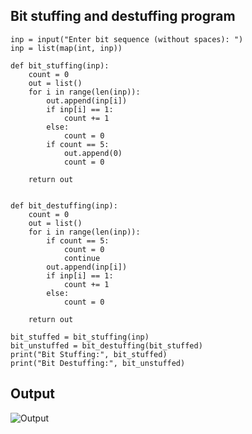 ## Bit stuffing and destuffing program
```
inp = input("Enter bit sequence (without spaces): ")
inp = list(map(int, inp))

def bit_stuffing(inp):
    count = 0
    out = list()
    for i in range(len(inp)):
        out.append(inp[i])
        if inp[i] == 1:
            count += 1
        else:
            count = 0
        if count == 5:
            out.append(0)
            count = 0
        
    return out
    

def bit_destuffing(inp):
    count = 0
    out = list()
    for i in range(len(inp)):
        if count == 5:
            count = 0
            continue
        out.append(inp[i])
        if inp[i] == 1:
            count += 1
        else:
            count = 0
        
    return out

bit_stuffed = bit_stuffing(inp)
bit_unstuffed = bit_destuffing(bit_stuffed)
print("Bit Stuffing:", bit_stuffed)
print("Bit Destuffing:", bit_unstuffed)
```

## Output
![Output](https://raw.githubusercontent.com/Programmer101N/cse-labs/master/Computer%20Networks/bit_stuffing_and_destuffing.png)

